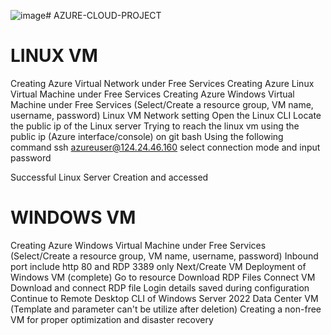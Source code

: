 ![image](https://github.com/user-attachments/assets/c9466099-f528-464f-813a-5767fe23517f)# AZURE-CLOUD-PROJECT

# LINUX VM
Creating Azure Virtual Network under Free Services
Creating Azure Linux Virtual Machine under Free Services
Creating Azure Windows Virtual Machine under Free Services (Select/Create a resource group, VM name, username, password)
Linux VM Network setting
Open the Linux CLI
Locate the public ip of the Linux server
Trying to reach the linux vm using the public ip (Azure interface/console) on git bash
Using the following command ssh azureuser@124.24.46.160
select connection mode and input password

Successful Linux Server Creation and accessed


# WINDOWS VM
Creating Azure Windows Virtual Machine under Free Services (Select/Create a resource group, VM name, username, password)
Inbound port include http 80 and RDP 3389 only
Next/Create VM
Deployment of Windows VM (complete)
Go to resource
Download RDP Files
Connect VM
Download and connect RDP file
Login details saved during configuration
Continue to Remote Desktop
CLI of Windows Server 2022 Data Center VM
(Template and parameter can't be utilize after deletion)
Creating a non-free VM for proper optimization and disaster recovery


